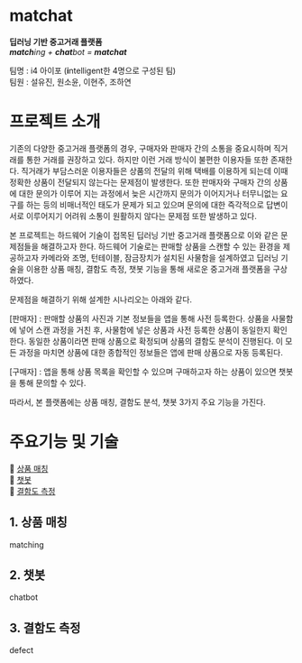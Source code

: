 # matchat

**딥러닝 기반 중고거래 플랫폼**  
***match**ing + **chat**bot = **matchat***  

팀명 : i4 아이포 (**i**ntelligent한 4명으로 구성된 팀)  
팀원 : 설유진, 원소윤, 이현주, 조하연   


# 프로젝트 소개


기존의 다양한 중고거래 플랫폼의 경우, 구매자와 판매자 간의 소통을 중요시하며 직거래를 통한 거래를 권장하고 있다. 
하지만 이런 거래 방식이 불편한 이용자들 또한 존재한다. 직거래가 부담스러운 이용자들은 상품의 전달의 위해 택배를 이용하게 되는데 이때 정확한 상품이 전달되지 않는다는 문제점이 발생한다. 
또한 판매자와 구매자 간의 상품에 대한 문의가 이루어 지는 과정에서 늦은 시간까지 문의가 이어지거나 터무니없는 요구를 하는 등의 비매너적인 태도가 문제가 되고 있으며 문의에 대한 즉각적으로 답변이 서로 이루어지기 어려워 소통이 원활하지 않다는 문제점 또한 발생하고 있다. 

본 프로젝트는 하드웨어 기술이 접목된 딥러닝 기반 중고거래 플랫폼으로 이와 같은 문제점들을 해결하고자 한다.
하드웨어 기술로는 판매할 상품을 스캔할 수 있는 환경을 제공하고자 카메라와 조명, 턴테이블, 잠금장치가 설치된 사물함을 설계하였고 딥러닝 기술을 이용한 상품 매칭, 결함도 측정, 챗봇 기능을 통해 
새로운 중고거래 플랫폼을 구상하였다.

문제점을 해결하기 위해 설계한 시나리오는 아래와 같다.

[판매자] : 판매할 상품의 사진과 기본 정보들을 앱을 통해 사전 등록한다. 상품을 사물함에 넣어 스캔 과정을 거친 후, 사물함에 넣은 상품과 사전 등록한 상품이 동일한지 확인한다. 동일한 상품이라면 판매 상품으로 확정되며 상품의 결함도 분석이 진행된다. 이 모든 과정을 마치면 상품에 대한 종합적인 정보들은 앱에 판매 상품으로 자동 등록된다.

[구매자] : 앱을 통해 상품 목록을 확인할 수 있으며 구매하고자 하는 상품이 있으면 챗봇을 통해 문의할 수 있다.

따라서, 본 플랫폼에는 상품 매칭, 결함도 분석, 챗봇 3가지 주요 기능을 가진다.


# 주요기능 및 기술

📌 [상품 매칭](#1-상품-매칭)  
📌 [챗봇](#2-챗봇)  
📌 [결함도 측정](#3-결함도-측정)    


## 1. 상품 매칭

matching  


## 2. 챗봇

chatbot


## 3. 결함도 측정

defect
